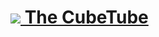<h1>
  <a href="https://thecubetube.com" target="_blank">
  <img src="https://thecubetube.com/assets/images/ctube_logo.png" height: 60">
  The CubeTube
</h1>

